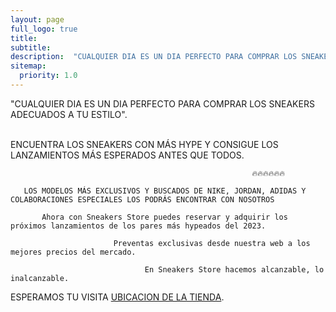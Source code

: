 ```yaml
---
layout: page
full_logo: true
title: 
subtitle: 
description:  "CUALQUIER DIA ES UN DIA PERFECTO PARA COMPRAR LOS SNEAKERS ADECUADOS A TU ESTILO A TU ESTILO"
sitemap:
  priority: 1.0
---
```

<p class="describe-text">"CUALQUIER DIA ES UN DIA PERFECTO PARA COMPRAR LOS SNEAKERS ADECUADOS A TU ESTILO".</p>
<br>
                   ENCUENTRA LOS SNEAKERS CON MÁS HYPE Y CONSIGUE LOS LANZAMIENTOS MÁS ESPERADOS ANTES QUE TODOS.

                                                          🔥🔥🔥🔥🔥🔥

       LOS MODELOS MÁS EXCLUSIVOS Y BUSCADOS DE NIKE, JORDAN, ADIDAS Y COLABORACIONES ESPECIALES LOS PODRÁS ENCONTRAR CON NOSOTROS

           Ahora con Sneakers Store puedes reservar y adquirir los próximos lanzamientos de los pares más hypeados del 2023.

                           Preventas exclusivas desde nuestra web a los mejores precios del mercado.

                                  En Sneakers Store hacemos alcanzable, lo inalcanzable.

ESPERAMOS TU VISITA [UBICACION DE LA TIENDA](https://www.google.com.mx/maps/place/Nike+Factory+Store+Centro+Hist%C3%B3rico/@19.433621,-99.1394653,17z/data=!4m6!3m5!1s0x85d1fed2be7f2461:0x1b496c152aeed05a!8m2!3d19.4319994!4d-99.1355086!16s%2Fg%2F1td4kg8k).

<br>
<br>
<br>
<br>
<br>
<br>
<br>
